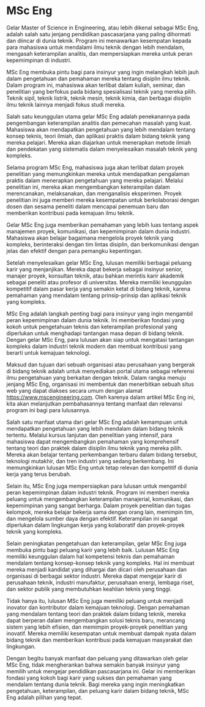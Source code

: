 # MSc Eng
Gelar Master of Science in Engineering, atau lebih dikenal sebagai MSc Eng, adalah salah satu jenjang pendidikan pascasarjana yang paling dihormati dan diincar di dunia teknik. Program ini menawarkan kesempatan kepada para mahasiswa untuk mendalami ilmu teknik dengan lebih mendalam, mengasah keterampilan analitis, dan mempersiapkan mereka untuk peran kepemimpinan di industri.

MSc Eng membuka pintu bagi para insinyur yang ingin melangkah lebih jauh dalam pengetahuan dan pemahaman mereka tentang disiplin ilmu teknik. Dalam program ini, mahasiswa akan terlibat dalam kuliah, seminar, dan penelitian yang berfokus pada bidang spesialisasi teknik yang mereka pilih. Teknik sipil, teknik listrik, teknik mesin, teknik kimia, dan berbagai disiplin ilmu teknik lainnya menjadi fokus studi mereka.

Salah satu keunggulan utama gelar MSc Eng adalah penekanannya pada pengembangan keterampilan analitis dan pemecahan masalah yang kuat. Mahasiswa akan mendapatkan pengetahuan yang lebih mendalam tentang konsep teknis, teori ilmiah, dan aplikasi praktis dalam bidang teknik yang mereka pelajari. Mereka akan diajarkan untuk menerapkan metode ilmiah dan pendekatan yang sistematis dalam menyelesaikan masalah teknik yang kompleks.

Selama program MSc Eng, mahasiswa juga akan terlibat dalam proyek penelitian yang memungkinkan mereka untuk mendapatkan pengalaman praktis dalam menerapkan pengetahuan yang mereka pelajari. Melalui penelitian ini, mereka akan mengembangkan keterampilan dalam merencanakan, melaksanakan, dan menganalisis eksperimen. Proyek penelitian ini juga memberi mereka kesempatan untuk berkolaborasi dengan dosen dan sesama peneliti dalam mencapai penemuan baru dan memberikan kontribusi pada kemajuan ilmu teknik.

Gelar MSc Eng juga memberikan pemahaman yang lebih luas tentang aspek manajemen proyek, komunikasi, dan kepemimpinan dalam dunia industri. Mahasiswa akan belajar bagaimana mengelola proyek teknik yang kompleks, berinteraksi dengan tim lintas disiplin, dan berkomunikasi dengan jelas dan efektif dengan para pemangku kepentingan.

Setelah menyelesaikan gelar MSc Eng, lulusan memiliki berbagai peluang karir yang menjanjikan. Mereka dapat bekerja sebagai insinyur senior, manajer proyek, konsultan teknik, atau bahkan merintis karir akademik sebagai peneliti atau profesor di universitas. Mereka memiliki keunggulan kompetitif dalam pasar kerja yang semakin ketat di bidang teknik, karena pemahaman yang mendalam tentang prinsip-prinsip dan aplikasi teknik yang kompleks.

MSc Eng adalah langkah penting bagi para insinyur yang ingin mengambil peran kepemimpinan dalam dunia teknik. Ini memberikan fondasi yang kokoh untuk pengetahuan teknis dan keterampilan profesional yang diperlukan untuk menghadapi tantangan masa depan di bidang teknik. Dengan gelar MSc Eng, para lulusan akan siap untuk mengatasi tantangan kompleks dalam industri teknik modern dan membuat kontribusi yang berarti untuk kemajuan teknologi. 

Maksud dan tujuan dari sebuah organisasi atau perusahaan yang bergerak di bidang teknik adalah untuk menyediakan portal utama sebagai referensi ilmu pengetahuan yang berkaitan dengan teknik. Dalam rangka menuju jenjang MSc Eng, organisasi ini membentuk dan menerbitkan sebuah situs web yang dapat diakses secara umum dengan alamat https://www.mscengineering.com. Oleh karenya dalam artikel MSc Eng ini, kita akan melanjutkan pembahasannya tentang manfaat dan relevansi program ini bagi para lulusannya.

Salah satu manfaat utama dari gelar MSc Eng adalah kemampuan untuk mendapatkan pengetahuan yang lebih mendalam dalam bidang teknik tertentu. Melalui kursus lanjutan dan penelitian yang intensif, para mahasiswa dapat mengembangkan pemahaman yang komprehensif tentang teori dan praktek dalam disiplin ilmu teknik yang mereka pilih. Mereka akan belajar tentang perkembangan terbaru dalam bidang tersebut, teknologi mutakhir, dan tren industri yang sedang berkembang. Ini memungkinkan lulusan MSc Eng untuk tetap relevan dan kompetitif di dunia kerja yang terus berubah.

Selain itu, MSc Eng juga mempersiapkan para lulusan untuk mengambil peran kepemimpinan dalam industri teknik. Program ini memberi mereka peluang untuk mengembangkan keterampilan manajerial, komunikasi, dan kepemimpinan yang sangat berharga. Dalam proyek penelitian dan tugas kelompok, mereka belajar bekerja sama dengan orang lain, memimpin tim, dan mengelola sumber daya dengan efektif. Keterampilan ini sangat diperlukan dalam lingkungan kerja yang kolaboratif dan proyek-proyek teknik yang kompleks.

Selain peningkatan pengetahuan dan keterampilan, gelar MSc Eng juga membuka pintu bagi peluang karir yang lebih baik. Lulusan MSc Eng memiliki keunggulan dalam hal kompetensi teknis dan pemahaman mendalam tentang konsep-konsep teknik yang kompleks. Hal ini membuat mereka menjadi kandidat yang dihargai dan dicari oleh perusahaan dan organisasi di berbagai sektor industri. Mereka dapat mengejar karir di perusahaan teknik, industri manufaktur, perusahaan energi, lembaga riset, dan sektor publik yang membutuhkan keahlian teknis yang tinggi.

Tidak hanya itu, lulusan MSc Eng juga memiliki peluang untuk menjadi inovator dan kontributor dalam kemajuan teknologi. Dengan pemahaman yang mendalam tentang teori dan praktek dalam bidang teknik, mereka dapat berperan dalam mengembangkan solusi teknis baru, merancang sistem yang lebih efisien, dan memimpin proyek-proyek penelitian yang inovatif. Mereka memiliki kesempatan untuk membuat dampak nyata dalam bidang teknik dan memberikan kontribusi pada kemajuan masyarakat dan lingkungan.

Dengan begitu banyak manfaat dan peluang yang ditawarkan oleh gelar MSc Eng, tidak mengherankan bahwa semakin banyak insinyur yang memilih untuk mengejar pendidikan pascasarjana ini. Gelar ini memberikan fondasi yang kokoh bagi karir yang sukses dan pemahaman yang mendalam tentang dunia teknik. Bagi mereka yang ingin meningkatkan pengetahuan, keterampilan, dan peluang karir dalam bidang teknik, MSc Eng adalah pilihan yang tepat.
